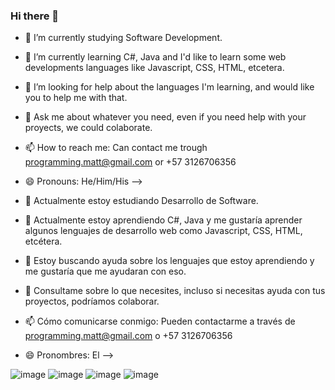 ### Hi there 👋


- 🔭 I’m currently studying Software Development.
- 🌱 I’m currently learning C#, Java and I'd like to learn some web developments languages like Javascript, CSS, HTML, etcetera.
- 🤔 I’m looking for help about the languages I'm learning, and would like you to help me with that.
- 💬 Ask me about whatever you need, even if you need help with your proyects, we could colaborate.
- 📫 How to reach me: Can contact me trough programming.matt@gmail.com or +57 3126706356
- 😄 Pronouns: He/Him/His
-->


- 🔭 Actualmente estoy estudiando Desarrollo de Software.
- 🌱 Actualmente estoy aprendiendo C#, Java y me gustaría aprender algunos lenguajes de desarrollo web como Javascript, CSS, HTML, etcétera.
- 🤔 Estoy buscando ayuda sobre los lenguajes que estoy aprendiendo y me gustaría que me ayudaran con eso.
- 💬 Consultame sobre lo que necesites, incluso si necesitas ayuda con tus proyectos, podríamos colaborar.
- 📫 Cómo comunicarse conmigo: Pueden contactarme a través de programming.matt@gmail.com o +57 3126706356
- 😄 Pronombres: El
-->

![image](https://github.com/MateoLopezAr/MateoLopezAr/assets/163686559/8ec12db0-45aa-4352-b212-e8d7f590d75c)
![image](https://github.com/MateoLopezAr/MateoLopezAr/assets/163686559/bb169b1e-a081-4a3d-b92b-aa10856791cb)
![image](https://github.com/MateoLopezAr/MateoLopezAr/assets/163686559/fe41d2d2-e136-4beb-9d8d-03e7bfb8c2ed)
![image](https://github.com/MateoLopezAr/MateoLopezAr/assets/163686559/ec0df836-6f3c-4fad-925c-2d0a536021bb)

